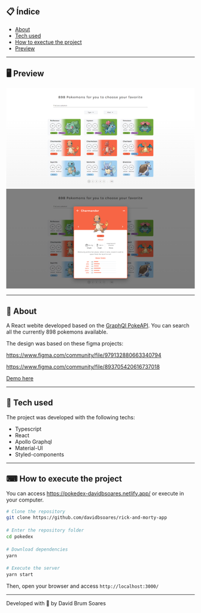 ## 📋 Índice

- [About](#-About)
- [Tech used](#-Tech-used)
- [How to exectue the project](#-How-to-exectue-the-project)
- [Preview](#-Preview)

---

## 🖥 Preview 
  
  ![](/src/assets/preview01.png) 
  ![](/src/assets/preview02.png) 


---

## 📖 About 

A React webite developed based on the [GraphQl PokeAPI](https://pokeapi.co/docs/graphql). You can search all the currently 898 pokemons available.

The design was based on these figma projects:

https://www.figma.com/community/file/979132880663340794

https://www.figma.com/community/file/893705420616737018

[Demo here](https://pokedex-davidbsoares.netlify.app/)

--- 

## 🚀 Tech used

The project was developed with the following techs:

- Typescript
- React
- Apollo Graphql
- Material-UI
- Styled-components


--- 

## ⌨ How to execute the project

You can access https://pokedex-davidbsoares.netlify.app/ or execute in your computer.

```bash
# Clone the repository
git clone https://github.com/davidbsoares/rick-and-morty-app

# Enter the repository folder
cd pokedex

# Download dependencies
yarn

# Execute the server
yarn start
```

Then, open your browser and access `http://localhost:3000/`

---


Developed with 💜 by David Brum Soares
